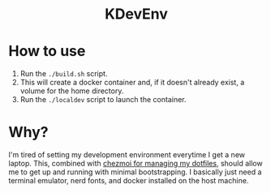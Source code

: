 <h1 align="center">KDevEnv</h1>

# How to use
1. Run the `./build.sh` script.
2. This will create a docker container and, if it doesn't already exist, a volume for the home directory.
3. Run the `./localdev` script to launch the container.

# Why?

I'm tired of setting my development environment everytime I get a new laptop.
This, combined with [chezmoi for managing my dotfiles](https://github.com/klnusbaum/dotfiles), should allow me to get up and running with minimal bootstrapping.
I basically just need a terminal emulator, nerd fonts, and docker installed on the host machine.
